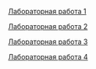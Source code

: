[Лабораторная работа 1](https://mybinder.org/v2/gh/sevskii111/infosec_reports/HEAD?filepath=lab01%2Fgenerators.ipynb)

[Лабораторная работа 2](https://mybinder.org/v2/gh/sevskii111/infosec_reports/HEAD?filepath=lab02%2Fpolybius.ipynb)

[Лабораторная работа 3](https://mybinder.org/v2/gh/sevskii111/infosec_reports/HEAD?filepath=lab03%2Ffeistel_cypher.ipynb)

[Лабораторная работа 4](https://mybinder.org/v2/gh/sevskii111/infosec_reports/HEAD?filepath=lab04%2FDES.ipynb)